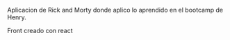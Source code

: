 Aplicacion de Rick and Morty donde aplico lo aprendido en el bootcamp de Henry.

Front creado con react 

